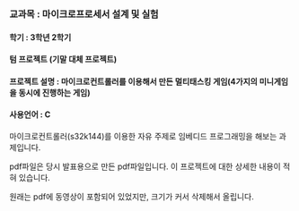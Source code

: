 ### 교과목 : 마이크로프로세서 설계 및 실험
#### 학기 : 3학년 2학기
#### 텀 프로젝트 (기말 대체 프로젝트)
#### 프로젝트 설명 : 마이크로컨트롤러를 이용해서 만든 멀티태스킹 게임(4가지의 미니게임을 동시에 진행하는 게임)
#### 사용언어 : C

마이크로컨트롤러(s32k144)를 이용한 자유 주제로 임베디드 프로그래밍을 해보는 과제입니다.

pdf파일은 당시 발표용으로 만든 pdf파일입니다. 이 프로젝트에 대한 상세한 내용이 적혀 있습니다.

원래는 pdf에 동영상이 포함되어 있었지만, 크기가 커서 삭제해서 올립니다.
